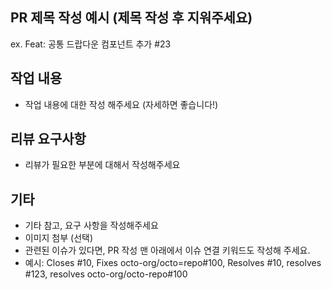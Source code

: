 ## PR 제목 작성 예시 (제목 작성 후 지워주세요)

ex. Feat: 공통 드랍다운 컴포넌트 추가 #23

## 작업 내용

- 작업 내용에 대한 작성 해주세요 (자세하면 좋습니다!)

## 리뷰 요구사항

- 리뷰가 필요한 부분에 대해서 작성해주세요

## 기타

- 기타 참고, 요구 사항을 작성해주세요
- 이미지 첨부 (선택)
- 관련된 이슈가 있다면, PR 작성 맨 아래에서 이슈 연결 키워드도 작성해 주세요.
- 예시: Closes #10, Fixes octo-org/octo=repo#100, Resolves #10, resolves #123, resolves octo-org/octo-repo#100
